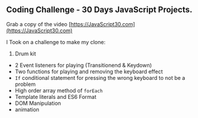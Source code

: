 ## Coding Challenge - 30 Days  JavaScript Projects.

Grab a copy of the video [https://JavaScript30.com](https://JavaScript30.com)

I Took on a challenge to make my clone:


1. Drum kit

-   2 Event listeners for playing (Transitionend & Keydown)
-   Two functions for playing and removing the keyboard effect
-   `If` conditional statement for pressing the wrong keyboard to not be a problem
-   High order array method of `forEach`
-   Template literals and ES6 Format 
-   DOM Manipulation
-   animation
